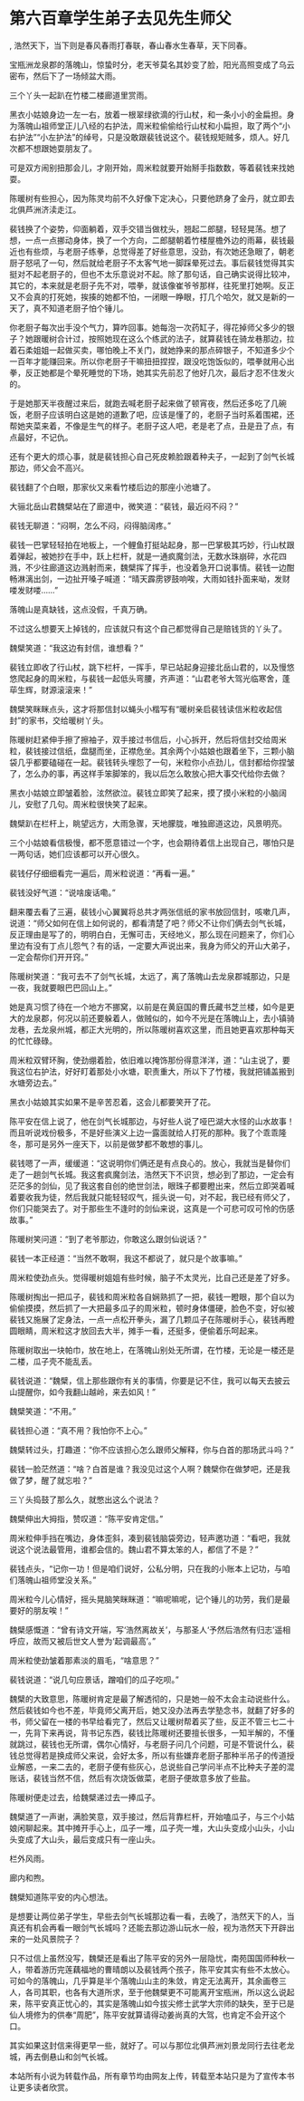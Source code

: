 # 第六百章学生弟子去见先生师父
,  浩然天下，当下则是春风春雨打春联，春山春水生春草，天下同春。
   宝瓶洲龙泉郡的落魄山，惊蛰时分，老天爷莫名其妙变了脸，阳光高照变成了乌云密布，然后下了一场倾盆大雨。
   三个丫头一起趴在竹楼二楼廊道里赏雨。
   黑衣小姑娘身边一左一右，放着一根翠绿欲滴的行山杖，和一条小小的金扁担。身为落魄山祖师堂正儿八经的右护法，周米粒偷偷给行山杖和小扁担，取了两个“小右护法”“小左护法”的绰号，只是没敢跟裴钱说这个。裴钱规矩贼多，烦人。好几次都不想跟她耍朋友了。
   可是双方闹别扭那会儿，才刚开始，周米粒就要开始掰手指数数，等着裴钱来找她耍。
   陈暖树有些担心，因为陈灵均前不久好像下定决心，只要他跻身了金丹，就立即去北俱芦洲济渎走江。
   裴钱换了个姿势，仰面躺着，双手交错当做枕头，翘起二郎腿，轻轻晃荡。想了想，一点一点挪动身体，换了一个方向，二郎腿朝着竹楼屋檐外边的雨幕，裴钱最近也有些烦，与老厨子练拳，总觉得差了好些意思，没劲，有次她还急眼了，朝老厨子怒吼了一句，然后就给老厨子不太客气地一脚踩晕死过去。事后裴钱觉得其实挺对不起老厨子的，但也不太乐意说对不起。除了那句话，自己确实说得比较冲，其它的，本来就是老厨子先不对，喂拳，就该像崔爷爷那样，往死里打她啊。反正又不会真的打死她，挨揍的她都不怕，一闭眼一睁眼，打几个哈欠，就又是新的一天了，真不知道老厨子怕个锤儿。
   你老厨子每次出手没个气力，算咋回事。她每泡一次药缸子，得花掉师父多少的银子？她跟暖树合计过，按照她现在这么个练武的法子，就算裴钱在骑龙巷那边，拉着石柔姐姐一起做买卖，哪怕晚上不关门，就她挣来的那点碎银子，不知道多少个一百年才能赚回来。所以你老厨子干嘛扭扭捏捏，跟没吃饱饭似的，喂拳就用心出拳，反正她都是个晕死睡觉的下场，她其实先前忍了他好几次，最后才忍不住发火的。
   于是她那天半夜醒过来后，就跑去喊老厨子起来做了顿宵夜，然后还多吃了几碗饭，老厨子应该明白这是她的道歉了吧，应该是懂了的，老厨子当时系着围裙，还帮她夹菜来着，不像是生气的样子。老厨子这人吧，老是老了点，丑是丑了点，有点最好，不记仇。
   还有个更大的烦心事，就是裴钱担心自己死皮赖脸跟着种夫子，一起到了剑气长城那边，师父会不高兴。
   裴钱翻了个白眼，那家伙又来看竹楼后边的那座小池塘了。
   大骊北岳山君魏檗站在了廊道中，微笑道：“裴钱，最近闷不闷？”
   裴钱无聊道：“闷啊，怎么不闷，闷得脑阔疼。”
   裴钱一巴掌轻轻拍在地板上，一个鲤鱼打挺站起身，那一巴掌极其巧妙，行山杖跟着弹起，被她抄在手中，跃上栏杆，就是一通疯魔剑法，无数水珠崩碎，水花四溅，不少往廊道这边溅射而来，魏檗挥了挥手，也没着急开口说事情。裴钱一边酣畅淋漓出剑，一边扯开嗓子喊道：“晴天霹雳锣鼓响唉，大雨如钱扑面来呦，发财喽发财喽……”
   落魄山是真缺钱，这点没假，千真万确。
   不过这么想要天上掉钱的，应该就只有这个自己都觉得自己是赔钱货的丫头了。
   魏檗笑道：“我这边有封信，谁想看？”
   裴钱立即收了行山杖，跳下栏杆，一挥手，早已站起身迎接北岳山君的，以及慢悠悠爬起身的周米粒，与裴钱一起低头弯腰，齐声道：“山君老爷大驾光临寒舍，蓬荜生辉，财源滚滚来！”
   魏檗笑眯眯点头，这才将那信封以蝇头小楷写有“暖树亲启裴钱读信米粒收起信封”的家书，交给暖树丫头。
   陈暖树赶紧伸手擦了擦袖子，双手接过书信后，小心拆开，然后将信封交给周米粒，裴钱接过信纸，盘腿而坐，正襟危坐。其余两个小姑娘也跟着坐下，三颗小脑袋几乎都要磕碰在一起。裴钱转头埋怨了一句，米粒你小点劲儿，信封都给你捏皱了，怎么办的事，再这样手笨脚笨的，我以后怎么敢放心把大事交代给你去做？
   黑衣小姑娘立即皱着脸，泫然欲泣。裴钱立即笑了起来，摸了摸小米粒的小脑阔儿，安慰了几句。周米粒很快笑了起来。
   魏檗趴在栏杆上，眺望远方，大雨急骤，天地朦胧，唯独廊道这边，风景明亮。
   三个小姑娘看信极慢，都不愿意错过一个字，也会期待着信上出现自己，哪怕只是一两句话，她们应该都可以开心很久。
   裴钱仔仔细细看完一遍后，周米粒说道：“再看一遍。”
   裴钱没好气道：“说啥废话嘞。”
   翻来覆去看了三遍，裴钱小心翼翼将总共才两张信纸的家书放回信封，咳嗽几声，说道：“师父如何在信上如何说的，都看清楚了吧？师父不让你们俩去剑气长城，反正理由是写了的，明明白白，无懈可击，天经地义，那么现在问题来了，你们心里边有没有丁点儿怨气？有的话，一定要大声说出来，我身为师父的开山大弟子，一定会帮你们开开窍。”
   陈暖树笑道：“我可去不了剑气长城，太远了，离了落魄山去龙泉郡城那边，只是一夜，我就要眼巴巴回山上。”
   她是真习惯了待在一个地方不挪窝，以前是在黄庭国的曹氏藏书芝兰楼，如今是更大的龙泉郡，何况以前还要躲着人，做贼似的，如今不光是在落魄山上，去小镇骑龙巷，去龙泉州城，都正大光明的，所以陈暖树喜欢这里，而且她更喜欢那种每天的忙忙碌碌。
   周米粒双臂环胸，使劲绷着脸，依旧难以掩饰那份得意洋洋，道：“山主说了，要我这位右护法，好好盯着那处小水塘，职责重大，所以下了竹楼，我就把铺盖搬到水塘旁边去。”
   黑衣小姑娘其实如果不是辛苦忍着，这会儿都要笑开了花。
   陈平安在信上说了，他在剑气长城那边，与好些人说了哑巴湖大水怪的山水故事！而且听说戏份极多，不是好些演义上边一露面就给人打死的那种。我了个乖乖隆冬，那可是另外一座天下，以前是做梦都不敢想的事儿。
   裴钱嗯了一声，缓缓道：“这说明你们俩还是有点良心的。放心，我就当是替你们走了一趟剑气长城。我这套疯魔剑法，浩然天下不识货，想必到了那边，一定会有茫茫多的剑仙，见了我这套自创的绝世剑法，眼珠子都要瞪出来，然后立即哭着喊着要收我为徒，然后我就只能轻轻叹气，摇头说一句，对不起，我已经有师父了，你们只能哭去了。对于那些生不逢时的剑仙来说，这真是一个可悲可叹可怜的伤感故事。”
   陈暖树笑问道：“到了老爷那边，你敢这么跟剑仙说话？”
   裴钱一本正经道：“当然不敢啊，我这不都说了，就只是个故事嘛。”
   周米粒使劲点头。觉得暖树姐姐有些时候，脑子不太灵光，比自己还是差了好多。
   陈暖树掏出一把瓜子，裴钱和周米粒各自娴熟抓了一把，裴钱一瞪眼，那个自以为偷偷摸摸，然后抓了一大把最多瓜子的周米粒，顿时身体僵硬，脸色不变，好似被裴钱又施展了定身法，一点一点松开拳头，漏了几颗瓜子在陈暖树手心，裴钱再瞪圆眼睛，周米粒这才放回去大半，摊手一看，还挺多，便偷着乐呵起来。
   陈暖树取出一块帕巾，放在地上，在落魄山别处无所谓，在竹楼，无论是一楼还是二楼，瓜子壳不能乱丢。
   裴钱说道：“魏檗，信上那些跟你有关的事情，你要是记不住，我可以每天去披云山提醒你，如今我翻山越岭，来去如风！”
   魏檗笑道：“不用。”
   裴钱担心道：“真不用？我怕你不上心。”
   魏檗转过头，打趣道：“你不应该担心怎么跟师父解释，你与白首的那场武斗吗？”
   裴钱一脸茫然道：“啥？白首是谁？我没见过这个人啊？魏檗你在做梦吧，还是我做了梦，醒了就忘啦？”
   三丫头捣鼓了那么久，就憋出这么个说法？
   魏檗伸出大拇指，赞叹道：“陈平安肯定信。”
   周米粒伸手挡在嘴边，身体歪斜，凑到裴钱脑袋旁边，轻声邀功道：“看吧，我就说这个说法最管用，谁都会信的。魏山君不算太笨的人，都信了不是？”
   裴钱点头，“记你一功！但是咱们说好，公私分明，只在我的小账本上记功，与咱们落魄山祖师堂没关系。”
   周米粒今儿心情好，摇头晃脑笑眯眯道：“嘛呢嘛呢，记个锤儿的功劳，我们是最要好的朋友唉！”
   魏檗感慨道：“曾有诗文开端，写‘浩然离故关’，与那圣人‘予然后浩然有归志’遥相呼应，故而又被后世文人誉为‘起调最高’。”
   周米粒使劲皱着那素淡的眉毛，“啥意思？”
   裴钱说道：“说几句应景话，蹭咱们的瓜子吃呗。”
   魏檗的大致意思，陈暖树肯定是最了解透彻的，只是她一般不太会主动说些什么。然后裴钱如今也不差，毕竟师父离开后，她又没办法再去学塾念书，就翻了好多的书，师父留在一楼的书早给看完了，然后又让暖树帮着买了些，反正不管三七二十一，先背下来再说，背书记东西，裴钱比陈暖树还要擅长很多，一知半解的，不懂就跳过，裴钱也无所谓，偶尔心情好，与老厨子问几个问题，可是不管说什么，裴钱总觉得若是换成师父来说，会好太多，所以有些嫌弃老厨子那种半吊子的传道授业解惑，一来二去的，老厨子便有些灰心，总说些自己学问半点不比种夫子差的混账话，裴钱当然不信，然后有次烧饭做菜，老厨子便故意多放了些盐。
   陈暖树便走过去，给魏檗递过去一捧瓜子。
   魏檗道了一声谢，满脸笑意，双手接过，然后背靠栏杆，开始嗑瓜子，与三个小姑娘闲聊起来。其中摊开手心上，瓜子一堆，瓜子壳一堆，大山头变成小山头，小山头变成了大山头，最后变成只有一座山头。
   栏外风雨。
   廊内和煦。
   魏檗知道陈平安的内心想法。
   是想要让两位弟子学生，早些去剑气长城那边看一看，去晚了，浩然天下的人，当真还有机会再看一眼剑气长城吗？还能去那边游山玩水一般，视为浩然天下开辟出来的一处风景院子？
   只不过信上虽然没写，魏檗还是看出了陈平安的另外一层隐忧，南苑国国师种秋一人，带着游历完莲藕福地的曹晴朗以及裴钱两个孩子，陈平安其实有些不太放心。可如今的落魄山，几乎算是半个落魄山山主的朱敛，肯定无法离开，其余画卷三人，各司其职，也各有大道所求，至于他魏檗更不可能离开宝瓶洲，所以这么说起来，陈平安真正忧心的，其实是落魄山如今拔尖修士武学大宗师的缺失，至于已是仙人境修为的供奉“周肥”，陈平安就算请得动姜尚真的大驾，也肯定不会开这个口。
   其实如果这封信来得更早一些，就好了。可以与那位北俱芦洲刘景龙同行去往老龙城，再去倒悬山和剑气长城。
  本站所有小说为转载作品，所有章节均由网友上传，转载至本站只是为了宣传本书让更多读者欣赏。